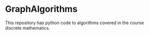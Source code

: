 # GraphAlgorithms
This repository has python code to algorithms covered in the course discrete mathematics.
